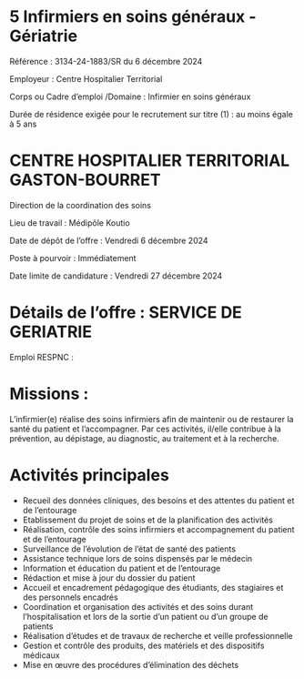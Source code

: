 # 5 Infirmiers en soins généraux - Gériatrie

Référence : 3134-24-1883/SR du 6 décembre 2024

Employeur : Centre Hospitalier Territorial

Corps ou Cadre d’emploi /Domaine : Infirmier en soins généraux

Durée de résidence exigée pour le recrutement sur titre (1) : au moins égale à 5 ans

# CENTRE HOSPITALIER TERRITORIAL GASTON-BOURRET

Direction de la coordination des soins

Lieu de travail : Médipôle Koutio

Date de dépôt de l’offre : Vendredi 6 décembre 2024

Poste à pourvoir : Immédiatement

Date limite de candidature : Vendredi 27 décembre 2024

# Détails de l’offre : SERVICE DE GERIATRIE

Emploi RESPNC :

# Missions :

L’infirmier(e) réalise des soins infirmiers afin de maintenir ou de restaurer la santé du patient et l’accompagner. Par ces activités, il/elle contribue à la prévention, au dépistage, au diagnostic, au traitement et à la recherche.

# Activités principales

- Recueil des données cliniques, des besoins et des attentes du patient et de l’entourage
- Etablissement du projet de soins et de la planification des activités
- Réalisation, contrôle des soins infirmiers et accompagnement du patient et de l’entourage
- Surveillance de l’évolution de l’état de santé des patients
- Assistance technique lors de soins dispensés par le médecin
- Information et éducation du patient et de l’entourage
- Rédaction et mise à jour du dossier du patient
- Accueil et encadrement pédagogique des étudiants, des stagiaires et des personnels encadrés
- Coordination et organisation des activités et des soins durant l’hospitalisation et lors de la sortie d’un patient ou d’un groupe de patients
- Réalisation d’études et de travaux de recherche et veille professionnelle
- Gestion et contrôle des produits, des matériels et des dispositifs médicaux
- Mise en œuvre des procédures d’élimination des déchets